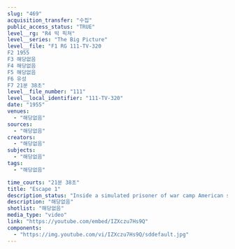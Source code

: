 ```yaml
---
slug: "469"
acquisition_transfer: "수집"
public_access_status: "TRUE"
level__rg: "R4 빅 픽쳐"
level__series: "The Big Picture"
level__file: "F1 RG 111-TV-320
F2 1955
F3 해당없음
F4 해당없음
F5 해당없음
F6 유성
F7 21분 38초"
level__file_number: "111"
level__local_identifier: "111-TV-320"
date: "1955"
venues: 
  - "해당없음"
sources: 
  - "해당없음"
creators: 
  - "해당없음"
subjects: 
  - "해당없음"
tags: 
  - "해당없음"

time_courts: "21분 38초"
title: "Escape 1"
description_status: "Inside a simulated prisoner of war camp American soldiers make plans for and finally achieve an escape."
description: "해당없음"
shotlist: "해당없음"
media_type: "video"
link: "https://youtube.com/embed/IZXczu7Hs9Q"
components: 
  - "https://img.youtube.com/vi/IZXczu7Hs9Q/sddefault.jpg"
---
```

